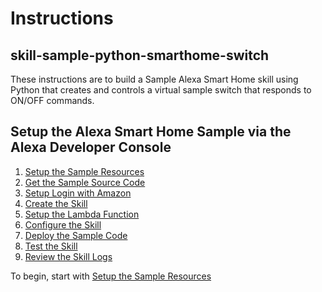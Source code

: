 # Instructions


## skill-sample-python-smarthome-switch
These instructions are to build a Sample Alexa Smart Home skill using Python that creates and controls a virtual sample switch that responds to ON/OFF commands.

## Setup the Alexa Smart Home Sample via the Alexa Developer Console

1. [Setup the Sample Resources](setup-the-sample-resources.md)
2. [Get the Sample Source Code](get-the-sample-source-code.md)
3. [Setup Login with Amazon](setup-login-with-amazon.md)
4. [Create the Skill](create-the-skill.md)
5. [Setup the Lambda Function](setup-the-lambda-function.md)
6. [Configure the Skill](configure-the-skill.md)
7. [Deploy the Sample Code](deploy-the-sample-code.md)
8. [Test the Skill](test-the-skill.md)
9. [Review the Skill Logs](review-the-skill-logs.md)

To begin, start with [Setup the Sample Resources](setup-the-sample-resources.md) 

